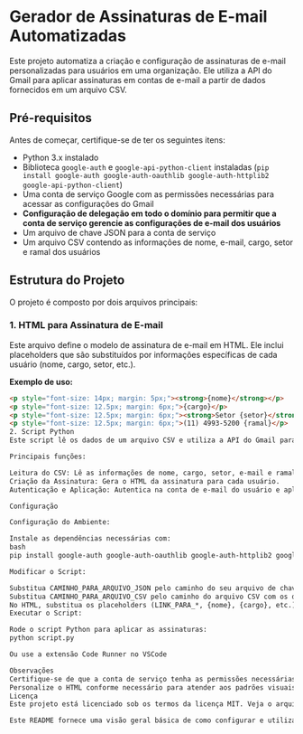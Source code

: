# Gerador de Assinaturas de E-mail Automatizadas

Este projeto automatiza a criação e configuração de assinaturas de e-mail personalizadas para usuários em uma organização. Ele utiliza a API do Gmail para aplicar assinaturas em contas de e-mail a partir de dados fornecidos em um arquivo CSV.

## Pré-requisitos

Antes de começar, certifique-se de ter os seguintes itens:

- Python 3.x instalado
- Biblioteca `google-auth` e `google-api-python-client` instaladas (`pip install google-auth google-auth-oauthlib google-auth-httplib2 google-api-python-client`)
- Uma conta de serviço Google com as permissões necessárias para acessar as configurações do Gmail
- **Configuração de delegação em todo o domínio para permitir que a conta de serviço gerencie as configurações de e-mail dos usuários**
- Um arquivo de chave JSON para a conta de serviço
- Um arquivo CSV contendo as informações de nome, e-mail, cargo, setor e ramal dos usuários

## Estrutura do Projeto

O projeto é composto por dois arquivos principais:

### 1. HTML para Assinatura de E-mail

Este arquivo define o modelo de assinatura de e-mail em HTML. Ele inclui placeholders que são substituídos por informações específicas de cada usuário (nome, cargo, setor, etc.). 

**Exemplo de uso:**
```html
<p style="font-size: 14px; margin: 5px;"><strong>{nome}</strong></p>
<p style="font-size: 12.5px; margin: 6px;">{cargo}</p>
<p style="font-size: 12.5px; margin: 6px;"><strong>Setor {setor}</strong></p>
<p style="font-size: 12.5px; margin: 6px;">(11) 4993-5200 {ramal}</p>
2. Script Python
Este script lê os dados de um arquivo CSV e utiliza a API do Gmail para aplicar as assinaturas personalizadas.

Principais funções:

Leitura do CSV: Lê as informações de nome, cargo, setor, e-mail e ramal dos usuários.
Criação da Assinatura: Gera o HTML da assinatura para cada usuário.
Autenticação e Aplicação: Autentica na conta de e-mail do usuário e aplica a assinatura gerada.

Configuração

Configuração do Ambiente:

Instale as dependências necessárias com:
bash
pip install google-auth google-auth-oauthlib google-auth-httplib2 google-api-python-client

Modificar o Script:

Substitua CAMINHO_PARA_ARQUIVO_JSON pelo caminho do seu arquivo de chave JSON.
Substitua CAMINHO_PARA_ARQUIVO_CSV pelo caminho do arquivo CSV com os dados dos usuários.
No HTML, substitua os placeholders (LINK_PARA_*, {nome}, {cargo}, etc.) pelos valores ou links apropriados.
Executar o Script:

Rode o script Python para aplicar as assinaturas:
python script.py

Ou use a extensão Code Runner no VSCode

Observações
Certifique-se de que a conta de serviço tenha as permissões necessárias para modificar as configurações do Gmail dos usuários.
Personalize o HTML conforme necessário para atender aos padrões visuais da sua organização.
Licença
Este projeto está licenciado sob os termos da licença MIT. Veja o arquivo LICENSE para mais detalhes.

Este README fornece uma visão geral básica de como configurar e utilizar o projeto. Para maiores detalhes, consulte a documentação oficial da API do Gmail.







